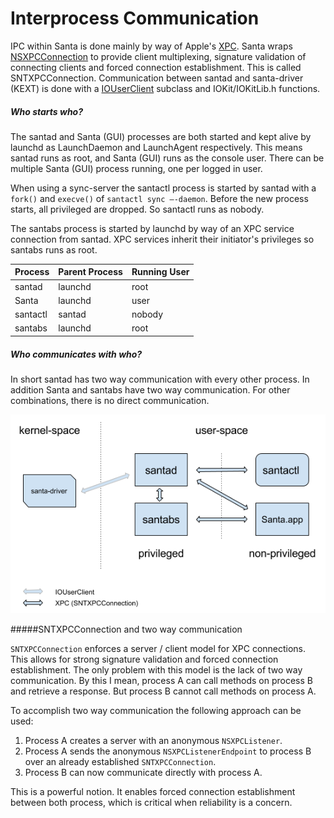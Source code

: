 # Interprocess Communication

IPC within Santa is done mainly by way of Apple's [XPC](https://developer.apple.com/documentation/xpc?language=objc). Santa wraps [NSXPCConnection](https://developer.apple.com/documentation/foundation/nsxpcconnection?language=objc) to provide client multiplexing, signature validation of connecting clients and forced connection establishment. This is called SNTXPCConnection. Communication between santad and santa-driver (KEXT) is done with a [IOUserClient](https://developer.apple.com/documentation/kernel/iouserclient?language=objc) subclass and IOKit/IOKitLib.h functions.

##### Who starts who?

The santad and Santa (GUI) processes are both started and kept alive by launchd as LaunchDaemon and LaunchAgent respectively. This means santad runs as root, and Santa (GUI) runs as the console user. There can be multiple Santa (GUI) process running, one per logged in user.

When using a sync-server the santactl process is started by santad with a `fork()` and `execve()` of  `santactl sync —-daemon`.  Before the new process starts, all privileged are dropped. So santactl runs as nobody.

The santabs process is started by launchd by way of an XPC service connection from santad. XPC services inherit their initiator's privileges so santabs runs as root.

| Process  | Parent Process | Running User |
| -------- | -------------- | ------------ |
| santad   | launchd        | root         |
| Santa    | launchd        | user         |
| santactl | santad         | nobody       |
| santabs  | launchd        | root         |



##### Who communicates with who?

In short santad has two way communication with every other process. In addition Santa and santabs have two way communication. For other combinations, there is no direct communication.

![Santa IPC](santa_ipc.png)

#####SNTXPCConnection and two way communication 

`SNTXPCConnection` enforces a server / client model for XPC connections. This allows for strong signature validation and forced connection establishment. The only problem with this model is the lack of two way communication. By this I mean, process A can call methods on process B and retrieve a response. But process B cannot call methods on process A.

To accomplish two way communication the following approach can be used:

1. Process A creates a server with an anonymous `NSXPCListener`.
2. Process A sends the anonymous `NSXPCListenerEndpoint` to process B over an already established `SNTXPCConnection`.
3. Process B can now communicate directly with process A.

This is a powerful notion. It enables forced connection establishment between both process, which is critical when reliability is a concern.

